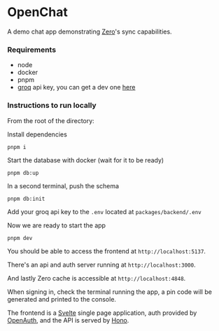 # OpenChat

A demo chat app demonstrating [Zero](https://zero.rocicorp.dev/)'s sync capabilities.

### Requirements
- node
- docker
- pnpm
- [groq](https://groq.com/) api key, you can get a dev one [here](https://console.groq.com/keys)

### Instructions to run locally

From the root of the directory:

Install dependencies
```
pnpm i
```

Start the database with docker (wait for it to be ready)

```
pnpm db:up
```

In a second terminal, push the schema

```
pnpm db:init
```

Add your groq api key to the `.env` located at `packages/backend/.env`

Now we are ready to start the app

```
pnpm dev
```

You should be able to access the frontend at `http://localhost:5137`.

There's an api and auth server running at `http://localhost:3000`.

And lastly Zero cache is accessible at `http://localhost:4848`.

When signing in, check the terminal running the app, a pin code will be generated and printed to the console.

The frontend is a [Svelte](https://svelte.dev/) single page application, auth provided by [OpenAuth](https://openauth.js.org/), and the API is served by [Hono](https://hono.dev/).

